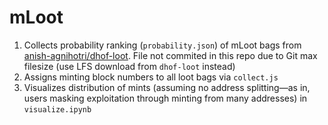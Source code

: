 # mLoot

1. Collects probability ranking (`probability.json`) of mLoot bags from [anish-agnihotri/dhof-loot](https://github.com/Anish-Agnihotri/dhof-loot/blob/master/derivatives/temporal-loot/output/probability.json). File not commited in this repo due to Git max filesize (use LFS download from `dhof-loot` instead)
2. Assigns minting block numbers to all loot bags via `collect.js`
3. Visualizes distribution of mints (assuming no address splitting—as in, users masking exploitation through minting from many addresses) in `visualize.ipynb`

